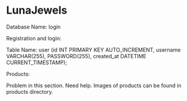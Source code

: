 # LunaJewels

Database Name: login

Registration and login:

Table Name: user (id INT PRIMARY KEY AUTO_INCREMENT, username VARCHAR(255), PASSWORD(255), created_at DATETIME CURRENT_TIMESTAMP);

Products:

Problem in this section. Need help. Images of products can be found in products directory.
